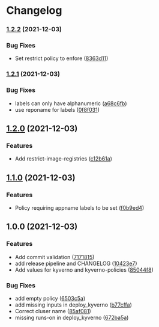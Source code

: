 # Changelog

### [1.2.2](https://www.github.com/sbulav/do-k8s-challenge/compare/v1.2.1...v1.2.2) (2021-12-03)


### Bug Fixes

* Set restrict policy to enfore ([8363d11](https://www.github.com/sbulav/do-k8s-challenge/commit/8363d1149184fe0e6f3ffe1b092a99a59b7398f2))

### [1.2.1](https://www.github.com/sbulav/do-k8s-challenge/compare/v1.2.0...v1.2.1) (2021-12-03)


### Bug Fixes

* labels can only have alphanumeric ([a68c6fb](https://www.github.com/sbulav/do-k8s-challenge/commit/a68c6fb8b7b0b908c2e566c62028275fbc248d6a))
* use reponame for labels ([0f8f031](https://www.github.com/sbulav/do-k8s-challenge/commit/0f8f031060a92504947ac9a7a51f912b13b7ca82))

## [1.2.0](https://www.github.com/sbulav/do-k8s-challenge/compare/v1.1.0...v1.2.0) (2021-12-03)


### Features

* Add restrict-image-registries ([c12b61a](https://www.github.com/sbulav/do-k8s-challenge/commit/c12b61ab5d6d48c368dbe3321c0f3ed200eb240d))

## [1.1.0](https://www.github.com/sbulav/do-k8s-challenge/compare/v1.0.0...v1.1.0) (2021-12-03)


### Features

* Policy requiring appname labels to be set ([f0b9ed4](https://www.github.com/sbulav/do-k8s-challenge/commit/f0b9ed49683a7f16a381a40e52338399a7cd52b5))

## 1.0.0 (2021-12-03)


### Features

* Add commit validation ([7171815](https://www.github.com/sbulav/do-k8s-challenge/commit/717181580726c639cc870b27d53e20acdcccb8eb))
* add release pipeline and CHANGELOG ([10423e7](https://www.github.com/sbulav/do-k8s-challenge/commit/10423e79d3e5f4ac4d88179473a5d3ae935639cc))
* Add values for kyverno and kyverno-policies ([85044f8](https://www.github.com/sbulav/do-k8s-challenge/commit/85044f88e2d854864507fe8cad4d685b3a6ab378))


### Bug Fixes

* add empty policy ([6503c5a](https://www.github.com/sbulav/do-k8s-challenge/commit/6503c5a72680e90dd171252dfb0d36e977b8cecd))
* add missing inputs in deploy_kyverno ([b77cffa](https://www.github.com/sbulav/do-k8s-challenge/commit/b77cffadfcfc26be9adc989fdf886494d2a70ec1))
* Correct cluser name ([85af081](https://www.github.com/sbulav/do-k8s-challenge/commit/85af081344725225540a52cff303923c1877ec3e))
* missing runs-on in deploy_kyverno ([672ba5a](https://www.github.com/sbulav/do-k8s-challenge/commit/672ba5a71ddcd16a133a60444921967c9021ebde))
